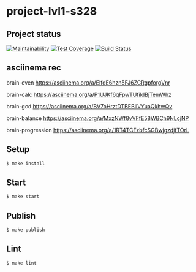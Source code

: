 # project-lvl1-s328

## Project status
[![Maintainability](https://api.codeclimate.com/v1/badges/014a06c3231e3ff032e4/maintainability)](https://codeclimate.com/github/vigin/project-lvl1-s328/maintainability)
[![Test Coverage](https://api.codeclimate.com/v1/badges/014a06c3231e3ff032e4/test_coverage)](https://codeclimate.com/github/vigin/project-lvl1-s328/test_coverage)
[![Build Status](https://travis-ci.org/vigin/project-lvl1-s328.svg?branch=master)](https://travis-ci.org/vigin/project-lvl1-s328)

## asciinema rec

brain-even
https://asciinema.org/a/EIfdE6hzn5FJ6ZCRgpforgVnr

brain-calc
https://asciinema.org/a/P1UJKf6qFpwTUfildBjTemWhz

brain-gcd
https://asciinema.org/a/BV7oHrztDTBEBilVYuaQkhwQv

brain-balance
https://asciinema.org/a/MxzNWf8vVFfE58WBCh9NLcjNP

brain-progression
https://asciinema.org/a/1RT4TCFzbfcSGBwjgzdjfTOrL

## Setup

```sh
$ make install
```

## Start

```sh
$ make start
```

## Publish

```sh
$ make publish
```

## Lint

```sh
$ make lint
```
